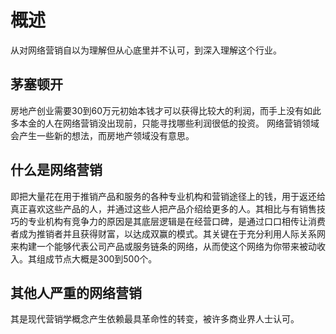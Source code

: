 # 概述
  从对网络营销自以为理解但从心底里并不认可，到深入理解这个行业。

## 茅塞顿开
  房地产创业需要30到60万元初始本钱才可以获得比较大的利润，而手上没有如此多本金的人在网络营销没出现前，只能寻找哪些利润很低的投资。
  网络营销领域会产生一些新的想法，而房地产领域没有意思。

## 什么是网络营销  
  即把大量花在用于推销产品和服务的各种专业机构和营销途径上的钱，用于返还给真正喜欢这些产品的人，并通过这些人把产品介绍给更多的人。其相比与有销售技巧的专业机构有竞争力的原因是其底层逻辑是在经营口碑，是通过口口相传让消费者成为推销者并且获得财富，以达成双赢的模式。其关键在于充分利用人际关系网来构建一个能够代表公司产品或服务链条的网络，从而使这个网络为你带来被动收入。其组成节点大概是300到500个。

## 其他人严重的网络营销
  其是现代营销学概念产生依赖最具革命性的转变，被许多商业界人士认可。  